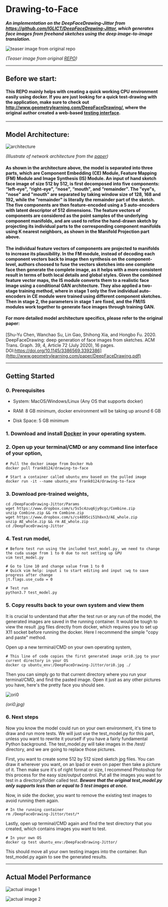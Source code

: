 # Drawing-to-Face

***An implementation on the DeepFaceDrawing-Jittor from https://github.com/IGLICT/DeepFaceDrawing-Jittor, which generates face images from freehand sketches using the deep image-to-image translation.***

![teaser image from original repo](showcase/teaser.jpg)

*(Teaser image from original [REPO](https://github.com/IGLICT/DeepFaceDrawing-Jittor/))*

------

## Before we start:

#### This REPO mainly helps with creating a quick working CPU environment easily using docker. If you are just looking for a quick test-drawing with the application, make sure to check out http://www.geometrylearning.com/DeepFaceDrawing/, where the original author created a web-based [testing interface](http://deepfacedrawing.geometrylearning.com/index_EN_621.html/).

------

## Model Architecture:

![architecture](showcase/architecture.png)

*(Illustrate of network architecture from the [paper](http://www.geometrylearning.com/paper/DeepFaceDrawing.pdf))*

#### As shown in the architecture above, the model is separated into three parts, which are Component Embedding (CE) Module, Feature Mapping (FM) Module and Image Synthesis (IS) Module. An input of hand sketch face image of size 512 by 512, is first decomposed into five components: “left-eye", “right-eye", “nose", “mouth", and “remainder". The "eye"s, "nose" and "mouth" are separated by taking window size of 128, 168 and 192, while the "remainder" is literally the remainder part of the sketch. The five components are then feature-encoded using a 5 auto-encoders with latent descriptor of 512 dimensions. The feature vectors of components are considered as the point samples of the underlying component manifolds, and are used to refine the hand-drawn sketch by projecting its individual parts to the corresponding component manifolds using K nearest neighbors, as shown in the Manifold Projection part above.

#### The individual feature vectors of components are projected to manifolds to increase its plausibility. In the FM module, instead of decoding each component vectors back to image then synthesis on the component-level, authors choosed to fuse the vectors sketches into one complete face then generate the complete image, as it helps with a more consistent result in terms of both local details and global styles. Given the combined feature vector maps, the IS module converts them to a realistic face image using a conditional GAN architecture. They also applied a two-stage training method, where in stage 1 only the five individual auto-encoders in CE module were trained using different component sketches. Then in stage 2, the parameters in stage 1 are fixed, and the FM/IS modules work together to generate face images through training GAN. 

#### For more detailed model architecture specifics, please refer to the original paper: 
[Shu-Yu Chen, Wanchao Su, Lin Gao, Shihong Xia, and Hongbo Fu. 2020. DeepFaceDrawing: deep generation of face images from sketches. ACM Trans. Graph. 39, 4, Article 72 (July 2020), 16 pages. DOI:https://doi.org/10.1145/3386569.3392386](http://www.geometrylearning.com/paper/DeepFaceDrawing.pdf)

------

## Getting Started

### 0. Prerequisites

- System: MacOS/Windows/Linux (Any OS that supports docker)

- RAM: 8 GB minimum, docker environment will be taking up around 6 GB

- Disk Space: 5 GB minimum

### 1. Download and install [Docker](https://docs.docker.com/get-docker/) in your operating system.

### 2. Open up your terminal/CMD or any command line interface of your option, 
```
# Pull the docker image from Docker Hub
docker pull frank0124/drawing-to-face

# Start a container called ubuntu_env based on the pulled image
docker run -it --name ubuntu_env frank0124/drawing-to-face
```

### 3. Download pre-trained weights,
```
cd /DeepFaceDrawing-Jittor/Params
wget https://www.dropbox.com/s/5s5c4zuq6jy0cgc/Combine.zip
unzip Combine.zip && rm Combine.zip
wget https://www.dropbox.com/s/cs4895ci51h8xn3/AE_whole.zip
unzip AE_whole.zip && rm AE_whole.zip
cd /DeepFaceDrawing-Jittor
```

### 4. Test run model,
```
# Before test run using the included test_model.py, we need to change the cuda usage from 1 to 0 due to not setting up GPU
vim test_model.py

# Go to line 10 and change value from 1 to 0 
# Quick vim help: input i to start editing and input :wq to save progress after change
jt.flags.use_cuda = 0

# Test run
python3.7 test_model.py
```

### 5. Copy results back to your own system and view them

It is crucial to understand that after the test run or any run of the model, the generated images are saved in the running container. It would be tough to view the result .jpg files directly from docker, which requires you to set up X11 socket before running the docker. Here I recommend the simple "copy and paste" method.

Open up a new terminal/CMD on your own operating system,
```
# This line of code copies the first generated image ori0.jpg to your current directory in your OS
docker cp ubuntu_env:/DeepFaceDrawing-Jittor/ori0.jpg ./          
```

Then you can simply go to that current directory where you run your terminal/CMD, and find the pasted image. Open it just as any other pictures you have, here's the pretty face you should see.

![ori0](showcase/ori0.jpg)

*(ori0.jpg)*

### 6. Next steps

Now you know the model could run on your own environment, it's time to draw and run more tests. We will just use the test_model.py for this part, unless you want to rewrite it yourself if you have a fairly fundamental Python background. The test_model.py will take images in the /test/ directory, and we are going to replace those pictures. 

First, you want to create some 512 by 512 sized sketch jpg files. You can draw it wherever you want, on an Ipad or even on paper then take a picture of it. Then make sure it's of right format or size, I recommend Photoshop for this process for the easy size/output control. Put all the images you want to test in a directory/folder called test. ***Beware that the original test_model.py only supports less than or equal to 5 test images at once.***

Now, in side the docker, you want to remove the existing test images to avoid running them again.
```
# In the running container
rm /DeepFaceDrawing-Jittor/test/*
```

Lastly, open up terminal/CMD again and find the test directory that you created, which contains images you want to test.
```
# In your own OS
docker cp test ubuntu_env:/DeepFaceDrawing-Jittor/        
```
This should move all your own testing images into the container. Run test_model.py again to see the generated results.

------

## Actual Model Performance

![actual image 1](showcase/actualcase1.png)

![actual image 2](showcase/actualcase2.jpg)


